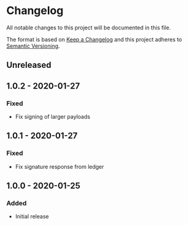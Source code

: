 # Changelog

All notable changes to this project will be documented in this file.

The format is based on [Keep a Changelog](http://keepachangelog.com/en/1.0.0/)
and this project adheres to [Semantic Versioning](http://semver.org/spec/v2.0.0.html).

## Unreleased

## 1.0.2 - 2020-01-27

### Fixed
- Fix signing of larger payloads

## 1.0.1 - 2020-01-27

### Fixed
- Fix signature response from ledger

## 1.0.0 - 2020-01-25

### Added
- Initial release